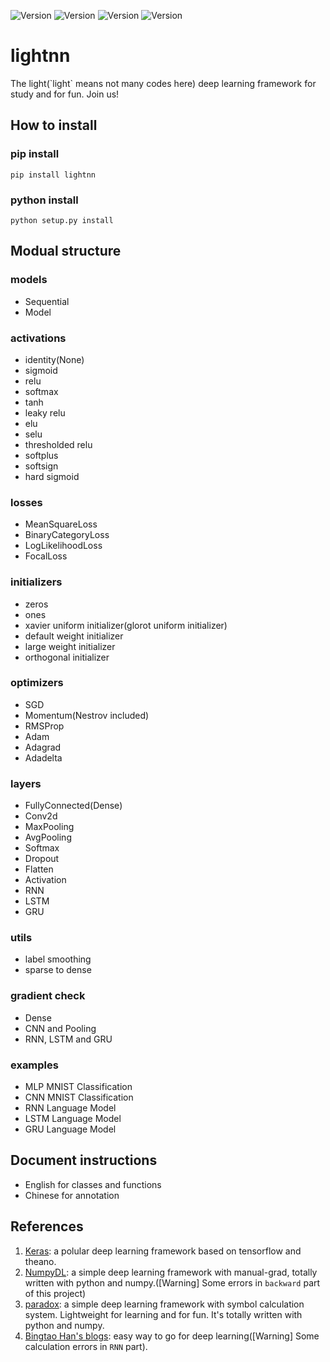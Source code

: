 ![Version](https://img.shields.io/badge/Version-0.0.7-blue.svg) ![Version](https://img.shields.io/badge/Python-2.7-green.svg) ![Version](https://img.shields.io/badge/Numpy-1.13.0-yellow.svg) ![Version](https://img.shields.io/badge/Linux-x.x.x-red.svg)

# lightnn
The light(\`light\` means not many codes here) deep learning framework for study and for fun. Join us!

## How to install

### pip install

`pip install lightnn`

### python install

`python setup.py install`


## Modual structure

### models

* Sequential
* Model

### activations

* identity(None)
* sigmoid
* relu
* softmax
* tanh
* leaky relu
* elu
* selu
* thresholded relu
* softplus
* softsign
* hard sigmoid

### losses

* MeanSquareLoss
* BinaryCategoryLoss
* LogLikelihoodLoss
* FocalLoss

### initializers

* zeros
* ones
* xavier uniform initializer(glorot uniform initializer)
* default weight initializer
* large weight initializer
* orthogonal initializer

### optimizers

* SGD
* Momentum(Nestrov included)
* RMSProp
* Adam
* Adagrad
* Adadelta

### layers

* FullyConnected(Dense)
* Conv2d
* MaxPooling
* AvgPooling
* Softmax
* Dropout
* Flatten
* Activation
* RNN
* LSTM
* GRU

### utils

* label smoothing
* sparse to dense

### gradient check

* Dense
* CNN and Pooling
* RNN, LSTM and GRU


### examples

* MLP MNIST Classification
* CNN MNIST Classification
* RNN Language Model
* LSTM Language Model
* GRU Language Model

## Document instructions

* English for classes and functions
* Chinese for annotation


## References
1. [Keras](https://github.com/fchollet/keras): a polular deep learning framework based on tensorflow and theano.
2. [NumpyDL](https://github.com/oujago/NumpyDL): a simple deep learning framework with manual-grad, totally written with python and numpy.([Warning] Some errors in `backward` part of this project)
3. [paradox](https://github.com/ictxiangxin/paradox): a simple deep learning framework with symbol calculation system. Lightweight for learning and for fun. It's totally written with python and numpy.
4. [Bingtao Han's blogs](https://zybuluo.com/hanbingtao/): easy way to go for deep learning([Warning] Some calculation errors in `RNN` part).

